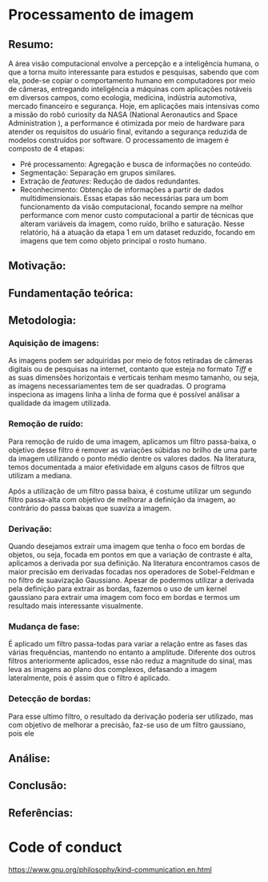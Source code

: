 # Processamento de imagem
## Resumo:

A área visão computacional envolve a percepção e a inteligência humana, o que a torna muito interessante
para estudos e pesquisas, sabendo que com ela, pode-se copiar o comportamento humano em computadores
por meio de câmeras, entregando inteligência a máquinas com aplicações notáveis em diversos campos,
como ecologia, medicina, indústria automotiva, mercado financeiro e segurança.
Hoje, em aplicações mais intensivas como a missão do robô curiosity da NASA (National Aeronautics and 
Space Administration ), a performance é otimizada por meio de hardware para atender os requisitos do
usuário final, evitando a segurança reduzida de modelos construídos por software.
O processamento de imagem é composto de 4 etapas:
* Pré processamento: Agregação e busca de informações no conteúdo.
* Segmentação: Separação em grupos similares.
* Extração de *features*: Redução de dados redundantes.
* Reconhecimento: Obtenção de informações a partir de dados multidimensionais.
Essas etapas são necessárias para um bom funcionamento da visão computacional, focando sempre na melhor 
performance com menor custo computacional a partir de técnicas que alteram variáveis da imagem, como ruído, 
brilho e saturação.
Nesse relatório, há a atuação da etapa 1 em um dataset reduzido, focando em imagens que tem como objeto 
principal o rosto humano.

## Motivação:
## Fundamentação teórica:   
## Metodologia:

### Aquisição de imagens: 

As imagens podem ser adquiridas por meio de fotos retiradas de câmeras digitais ou de pesquisas na internet, 
contanto que esteja no formato *Tiff* e as suas dimensões horizontais e verticais tenham mesmo tamanho, ou seja, 
as imagens necessariamentes tem de ser quadradas. O programa inspeciona as imagens linha a linha de forma que é 
possível análisar a qualidade da imagem utilizada.

### Remoção de ruído:

Para remoção de ruído de uma imagem, aplicamos um filtro passa-baixa, o objetivo desse filtro é remover as variações 
súbidas no brilho de uma parte da imagem utilizando o ponto médio dentre os valores dados. Na literatura, temos 
documentada a maior efetividade em alguns casos de filtros que utilizam a mediana.

Após a utilização de um filtro passa baixa, é costume utilizar um segundo filtro passa-alta com objetivo de melhorar 
a definição da imagem, ao contrário do passa baixas que suaviza a imagem.

### Derivação:

Quando desejamos extrair uma imagem que tenha o foco em bordas de objetos, ou seja, focada em pontos em que a variação 
de contraste é alta, aplicamos a derivada por sua definição. Na literatura encontramos casos de maior precisão em 
derivadas focadas nos operadores de Sobel-Feldman e no filtro de suavização Gaussiano. Apesar de podermos utilizar a 
derivada pela definição para extrair as bordas, fazemos o uso de um kernel gaussiano para extrair uma imagem com foco 
em bordas e termos um resultado mais interessante visualmente.

### Mudança de fase:

É aplicado um filtro passa-todas para variar a relação entre as fases das várias frequências, mantendo no entanto a 
amplitude. Diferente dos outros filtros anteriormente aplicados, esse não reduz a magnitude do sinal, mas leva as 
imagens ao plano dos complexos, defasando a imagem lateralmente, pois é assim que o filtro é aplicado.

### Detecção de bordas:

Para esse ultimo filtro, o resultado da derivação poderia ser utilizado, mas com objetivo de melhorar a precisão, 
faz-se uso de um filtro gaussiano, pois ele

## Análise:
## Conclusão:
## Referências:

# Code of conduct
https://www.gnu.org/philosophy/kind-communication.en.html